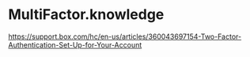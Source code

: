 # MultiFactor.knowledge
https://support.box.com/hc/en-us/articles/360043697154-Two-Factor-Authentication-Set-Up-for-Your-Account
